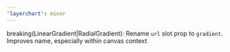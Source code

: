 ```yaml
---
'layerchart': minor
---
```


breaking(LinearGradient|RadialGradient): Rename `url` slot prop to `gradient`. Improves name, especially within canvas context
